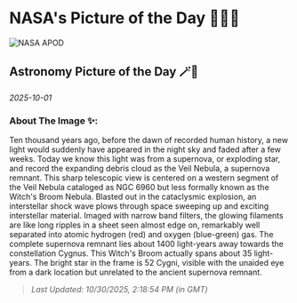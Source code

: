 
# NASA's Picture of the Day 🧑‍🚀💫

  ![NASA APOD](https://apod.nasa.gov/apod/image/2510/WitchBroom_Meyers_6043.jpg)
  
  ## Astronomy Picture of the Day 🪄🌌
  
  _2025-10-01_
  
  ### About The Image ✨: 
  
  Ten thousand years ago, before the dawn of recorded human history, a new light would suddenly have appeared in the night sky and faded after a few weeks.  Today we know this light was from a supernova, or exploding star, and record the expanding debris cloud as the Veil Nebula, a supernova remnant.  This sharp telescopic view is centered on a western segment of the Veil Nebula cataloged as NGC 6960 but less formally known as the Witch's Broom Nebula.  Blasted out in the cataclysmic explosion, an interstellar shock wave plows through space sweeping up and exciting interstellar material. Imaged with narrow band filters, the glowing filaments are like long ripples in a sheet seen almost edge on, remarkably well separated into atomic hydrogen (red) and oxygen (blue-green) gas. The complete supernova remnant lies about 1400 light-years away towards the constellation Cygnus. This Witch's Broom actually spans about 35 light-years. The bright star in the frame is 52 Cygni, visible with the unaided eye from a dark location but unrelated to the ancient supernova remnant.
  
  
  
  > _Last Updated: 10/30/2025, 2:18:54 PM (in GMT)_
  